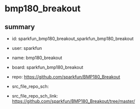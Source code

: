 # bmp180_breakout
 
## summary 
* id: sparkfun_bmp180_breakout_sparkfun_bmp180_breakout
* user: sparkfun
* name: bmp180_breakout
* board: sparkfun_bmp180_breakout
* repo: https://github.com/sparkfun/BMP180_Breakout



* src_file_repo_sch: 
* src_file_repo_sch_link: https://github.com/sparkfun/BMP180_Breakout/tree/master/




